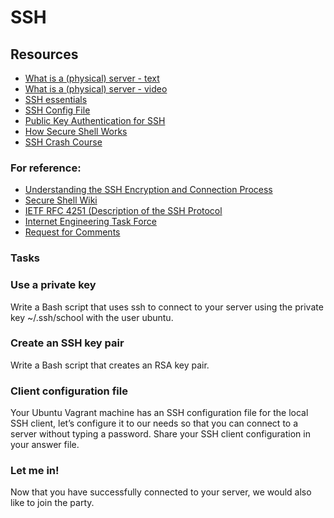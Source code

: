 # SSH
## Resources
- [What is a (physical) server - text](https://en.wikipedia.org/wiki/Server_%28computing%29#Hardware_requirement)
- [What is a (physical) server - video](https://www.youtube.com/watch?v=B1ANfsDyjeA)
- [SSH essentials](https://www.digitalocean.com/community/tutorials/ssh-essentials-working-with-ssh-servers-clients-and-keys)
- [SSH Config File](https://www.ssh.com/academy/ssh/config)
- [Public Key Authentication for SSH](https://www.ssh.com/academy/ssh/public-key-authentication)
- [How Secure Shell Works](https://www.youtube.com/watch?v=ORcvSkgdA58)
- [SSH Crash Course](https://www.youtube.com/watch?v=hQWRp-FdTpc)
### For reference:
- [Understanding the SSH Encryption and Connection Process](https://www.digitalocean.com/community/tutorials/understanding-the-ssh-encryption-and-connection-process)
- [Secure Shell Wiki](https://en.wikipedia.org/wiki/Secure_Shell_Protocol)
- [IETF RFC 4251 (Description of the SSH Protocol](https://www.ietf.org/rfc/rfc4251.txt)
- [Internet Engineering Task Force](https://en.wikipedia.org/wiki/Internet_Engineering_Task_Force)
- [Request for Comments](https://en.wikipedia.org/wiki/Request_for_Comments)

### Tasks
### Use a private key
Write a Bash script that uses ssh to connect to your server using the private key ~/.ssh/school with the user ubuntu.
### Create an SSH key pair
Write a Bash script that creates an RSA key pair.
###  Client configuration file
Your Ubuntu Vagrant machine has an SSH configuration file for the local SSH client, let’s configure it to our needs so that you can connect to a server without typing a password. Share your SSH client configuration in your answer file.
### Let me in!
Now that you have successfully connected to your server, we would also like to join the party.
